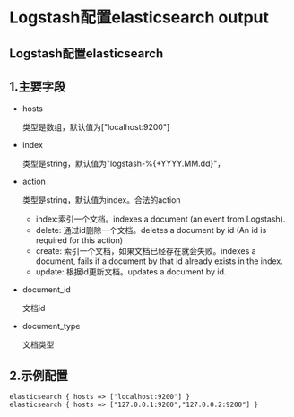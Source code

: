 # Logstash配置elasticsearch output

## Logstash配置elasticsearch

## 1.主要字段

* hosts

  类型是数组，默认值为\["localhost:9200"\]

* index

  类型是string，默认值为"logstash-%{+YYYY.MM.dd}"，

* action

  类型是string，默认值为index。合法的action

  * index:索引一个文档。indexes a document \(an event from Logstash\).
  * delete: 通过id删除一个文档。deletes a document by id \(An id is required for this action\)
  * create: 索引一个文档，如果文档已经存在就会失败。indexes a document, fails if a document by that id already exists in the index.
  * update: 根据id更新文档。updates a document by id. 

* document\_id 

  文档id

* document\_type

  文档类型

## 2.示例配置

```text
elasticsearch { hosts => ["localhost:9200"] }
elasticsearch { hosts => ["127.0.0.1:9200","127.0.0.2:9200"] }
```

